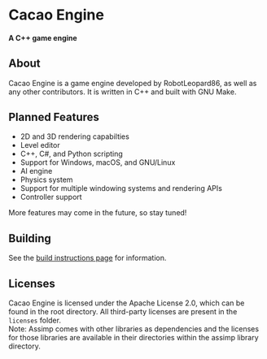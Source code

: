 # Cacao Engine  
#### A C++ game engine  

## About
Cacao Engine is a game engine developed by RobotLeopard86, as well as any other contributors. It is written in C++ and built with GNU Make.

## Planned Features
* 2D and 3D rendering capabilties
* Level editor
* C++, C#, and Python scripting
* Support for Windows, macOS, and GNU/Linux
* AI engine
* Physics system
* Support for multiple windowing systems and rendering APIs
* Controller support

More features may come in the future, so stay tuned!

## Building
See the [build instructions page](BUILD.md) for information.

## Licenses
Cacao Engine is licensed under the Apache License 2.0, which can be found in the root directory. All third-party licenses are present in the `licenses` folder.  
Note: Assimp comes with other libraries as dependencies and the licenses for those libraries are available in their directories within the assimp library directory.
